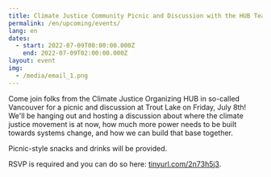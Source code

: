 ```yaml
---
title: Climate Justice Community Picnic and Discussion with the HUB Team
permalink: /en/upcoming/events/
lang: en
dates:
  - start: 2022-07-09T00:00:00.000Z
    end: 2022-07-09T02:00:00.000Z
layout: event
img:
  - /media/email_1.png
---
```

Come join folks from the Climate Justice Organizing HUB in so-called Vancouver for a picnic and discussion at Trout Lake on Friday, July 8th! We'll be hanging out and hosting a discussion about where the climate justice movement is at now, how much more power needs to be built towards systems change, and how we can build that base together.

Picnic-style snacks and drinks will be provided.

RSVP is required and you can do so here: [tinyurl.com/2n73h5j3](tinyurl.com/2n73h5j3).